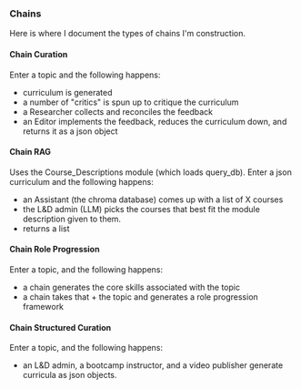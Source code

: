 ### Chains

Here is where I document the types of chains I'm construction.

#### Chain Curation

Enter a topic and the following happens:
- curriculum is generated
- a number of "critics" is spun up to critique the curriculum
- a Researcher collects and reconciles the feedback
- an Editor implements the feedback, reduces the curriculum down, and returns it as a json object

#### Chain RAG

Uses the Course_Descriptions module (which loads query_db).
Enter a json curriculum and the following happens:
- an Assistant (the chroma database) comes up with a list of X courses
- the L&D admin (LLM) picks the courses that best fit the module description given to them.
- returns a list

#### Chain Role Progression

Enter a topic, and the following happens:
- a chain generates the core skills associated with the topic
- a chain takes that + the topic and generates a role progression framework

#### Chain Structured Curation

Enter a topic, and the following happens:
- an L&D admin, a bootcamp instructor, and a video publisher generate curricula as json objects.

